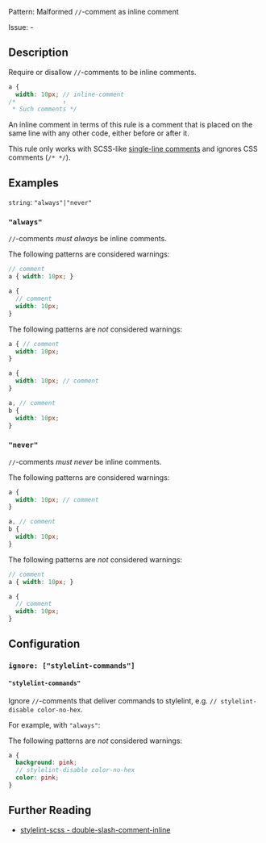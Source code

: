 Pattern: Malformed `//`-comment as inline comment

Issue: -

## Description

Require or disallow `//`-comments to be inline comments.

```scss
a {
  width: 10px; // inline-comment
/*             ↑
 * Such comments */
```

An inline comment in terms of this rule is a comment that is placed on the same line with any other code, either before or after it.

This rule only works with SCSS-like [single-line comments](http://sass-lang.com/documentation/file.SASS_REFERENCE.html#comments) and ignores CSS comments (`/* */`).

## Examples

`string`: `"always"|"never"`

### `"always"`

`//`-comments *must always* be inline comments.

The following patterns are considered warnings:

```scss
// comment
a { width: 10px; }
```

```scss
a {
  // comment
  width: 10px;
}
```

The following patterns are *not* considered warnings:

```scss
a { // comment
  width: 10px;
}
```

```scss
a {
  width: 10px; // comment
}
```

```scss
a, // comment
b {
  width: 10px;
}
```

### `"never"`

`//`-comments *must never* be inline comments.

The following patterns are considered warnings:

```scss
a {
  width: 10px; // comment
}
```

```scss
a, // comment
b {
  width: 10px;
}
```

The following patterns are *not* considered warnings:

```scss
// comment
a { width: 10px; }
```

```scss
a {
  // comment
  width: 10px;
}
```

## Configuration

### `ignore: ["stylelint-commands"]`

#### `"stylelint-commands"`

Ignore `//`-comments that deliver commands to stylelint, e.g. `// stylelint-disable color-no-hex`.

For example, with `"always"`:

The following patterns are *not* considered warnings:

```scss
a {
  background: pink;
  // stylelint-disable color-no-hex
  color: pink;
}
```

## Further Reading

* [stylelint-scss - double-slash-comment-inline](https://github.com/kristerkari/stylelint-scss/blob/master/src/rules/double-slash-comment-inline)